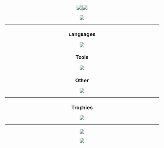 <div align="center">
  <a href="https://srnyx.xyz">
    <img src="https://github-readme-stats.vercel.app/api?username=srnyx&show_icons=true&theme=github_dark" />
    <img src="https://github-readme-stats.vercel.app/api/top-langs/?username=srnyx&layout=compact&theme=github_dark" />
    <p><img src="https://github-readme-stats.vercel.app/api/wakatime?username=srnyx&layout=compact" />
  </a>

---

  <h3>Languages</h3><p>
  <a href="https://srnyx.xyz">
    <img src="https://skillicons.dev/icons?i=java,python,html,javascript,bash,markdown" />
  </a>
  
  <h3>Tools</h3><p>
  <a href="https://srnyx.xyz">
    <img src="https://skillicons.dev/icons?i=github,git,idea,gradle,regex,mongodb,stackoverflow,cloudflare,workers" />
  </a>
  
  <h3>Other</h3><p>
  <a href="https://srnyx.xyz">
    <img src="https://skillicons.dev/icons?i=discord,discordbots,twitter,photoshop,illustrator" />
  </a>

---

  <h3>Trophies</h3><p>
  <a href="https://srnyx.xyz">
    <img src="https://github-profile-trophy.vercel.app/?username=srnyx&no-bg=true&no-frame=true&column=-1" />
  </a>

---

  <a href="https://srnyx.xyz">
    <img src="https://komarev.com/ghpvc/?username=srnyx&style=for-the-badge" />
  </a>
</p>

![](https://hit.yhype.me/github/profile?user_id=25808801)
